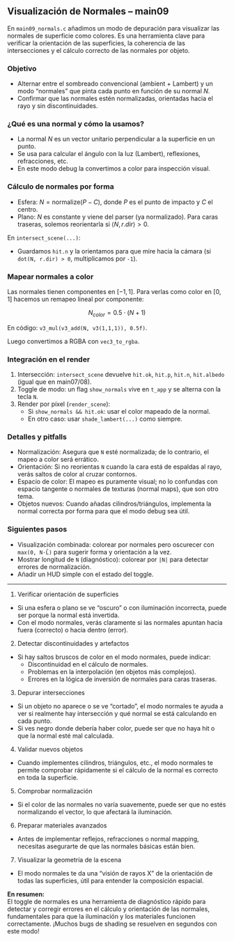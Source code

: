 ## Visualización de Normales – main09

En `main09_normals.c` añadimos un modo de depuración para visualizar las normales de superficie como colores. Es una herramienta clave para verificar la orientación de las superficies, la coherencia de las intersecciones y el cálculo correcto de las normales por objeto.

### Objetivo

- Alternar entre el sombreado convencional (ambient + Lambert) y un modo “normales” que pinta cada punto en función de su normal $N$.
- Confirmar que las normales estén normalizadas, orientadas hacia el rayo y sin discontinuidades.

### ¿Qué es una normal y cómo la usamos?

- La normal $N$ es un vector unitario perpendicular a la superficie en un punto.
- Se usa para calcular el ángulo con la luz (Lambert), reflexiones, refracciones, etc.
- En este modo debug la convertimos a color para inspección visual.

### Cálculo de normales por forma

- Esfera: $N = \text{normalize}(P - C)$, donde $P$ es el punto de impacto y $C$ el centro.
- Plano: $N$ es constante y viene del parser (ya normalizado). Para caras traseras, solemos reorientarla si $\langle N, r.dir \rangle > 0$.

En `intersect_scene(...)`:
- Guardamos `hit.n` y la orientamos para que mire hacia la cámara (si `dot(N, r.dir) > 0`, multiplicamos por `-1`).

### Mapear normales a color

Las normales tienen componentes en $[-1, 1]$. Para verlas como color en $[0,1]$ hacemos un remapeo lineal por componente:

$$
N_{color} = 0.5 \cdot (N + 1)
$$

En código: `v3_mul(v3_add(N, v3(1,1,1)), 0.5f)`.

Luego convertimos a RGBA con `vec3_to_rgba`.

### Integración en el render

1. Intersección: `intersect_scene` devuelve `hit.ok`, `hit.p`, `hit.n`, `hit.albedo` (igual que en main07/08).
2. Toggle de modo: un flag `show_normals` vive en `t_app` y se alterna con la tecla `N`.
3. Render por píxel (`render_scene`):
   - Si `show_normals && hit.ok`: usar el color mapeado de la normal.
   - En otro caso: usar `shade_lambert(...)` como siempre.

### Detalles y pitfalls

- Normalización: Asegura que `N` esté normalizada; de lo contrario, el mapeo a color será errático.
- Orientación: Si no reorientas `N` cuando la cara está de espaldas al rayo, verás saltos de color al cruzar contornos.
- Espacio de color: El mapeo es puramente visual; no lo confundas con espacio tangente o normales de texturas (normal maps), que son otro tema.
- Objetos nuevos: Cuando añadas cilindros/triángulos, implementa la normal correcta por forma para que el modo debug sea útil.

### Siguientes pasos

- Visualización combinada: colorear por normales pero oscurecer con `max(0, N·L̂)` para sugerir forma y orientación a la vez.
- Mostrar longitud de `N` (diagnóstico): colorear por `|N|` para detectar errores de normalización.
- Añadir un HUD simple con el estado del toggle.
---
1. Verificar orientación de superficies
- Si una esfera o plano se ve “oscuro” o con iluminación incorrecta, puede ser porque la normal está invertida.
- Con el modo normales, verás claramente si las normales apuntan hacia fuera (correcto) o hacia dentro (error).
2. Detectar discontinuidades y artefactos
- Si hay saltos bruscos de color en el modo normales, puede indicar:
    - Discontinuidad en el cálculo de normales.
    - Problemas en la interpolación (en objetos más complejos).
    - Errores en la lógica de inversión de normales para caras traseras.
3. Depurar intersecciones
- Si un objeto no aparece o se ve “cortado”, el modo normales te ayuda a ver si realmente hay intersección y qué normal se está calculando en cada punto.
- Si ves negro donde debería haber color, puede ser que no haya hit o que la normal esté mal calculada.
4. Validar nuevos objetos
- Cuando implementes cilindros, triángulos, etc., el modo normales te permite comprobar rápidamente si el cálculo de la normal es correcto en toda la superficie.
5. Comprobar normalización
- Si el color de las normales no varía suavemente, puede ser que no estés normalizando el vector, lo que afectará la iluminación.
6. Preparar materiales avanzados
- Antes de implementar reflejos, refracciones o normal mapping, necesitas asegurarte de que las normales básicas están bien.
7. Visualizar la geometría de la escena
- El modo normales te da una “visión de rayos X” de la orientación de todas las superficies, útil para entender la composición espacial.

**En resumen:**  
El toggle de normales es una herramienta de diagnóstico rápido para detectar y corregir errores en el cálculo y orientación de las normales, fundamentales para que la iluminación y los materiales funcionen correctamente.
¡Muchos bugs de shading se resuelven en segundos con este modo!